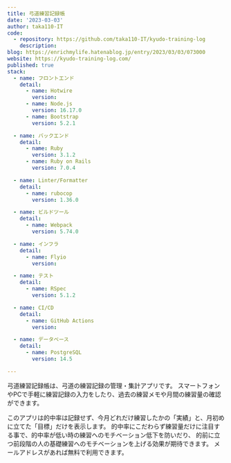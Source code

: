 ```yaml
---
title: 弓道練習記録帳
date: '2023-03-03'
author: taka110-IT
code: 
  - repository: https://github.com/taka110-IT/kyudo-training-log
    description:
blog: https://enrichmylife.hatenablog.jp/entry/2023/03/03/073000
website: https://kyudo-training-log.com/
published: true
stack:
  - name: フロントエンド
    detail: 
      - name: Hotwire
        version:
      - name: Node.js
        version: 16.17.0
      - name: Bootstrap
        version: 5.2.1

  - name: バックエンド
    detail:
      - name: Ruby
        version: 3.1.2
      - name: Ruby on Rails 
        version: 7.0.4

  - name: Linter/Formatter
    detail:
      - name: rubocop
        version: 1.36.0

  - name: ビルドツール
    detail:
      - name: Webpack
        version: 5.74.0

  - name: インフラ
    detail:
      - name: Flyio
        version:

  - name: テスト
    detail:
      - name: RSpec
        version: 5.1.2

  - name: CI/CD
    detail:
      - name: GitHub Actions
        version: 

  - name: データベース
    detail:
      - name: PostgreSQL
        version: 14.5

---
```


弓道練習記録帳は、弓道の練習記録の管理・集計アプリです。
スマートフォンやPCで手軽に練習記録の入力をしたり、過去の練習メモや月間の練習量の確認ができます。

このアプリは的中率は記録せず、今月どれだけ練習したかの「実績」と、月初めに立てた「目標」だけを表示します。
的中率にこだわらず練習量だけに注目する事で、的中率が低い時の練習へのモチベーション低下を防いだり、 的前に立つ前段階の人の基礎練習へのモチベーションを上げる効果が期待できます。
メールアドレスがあれば無料で利用できます。
